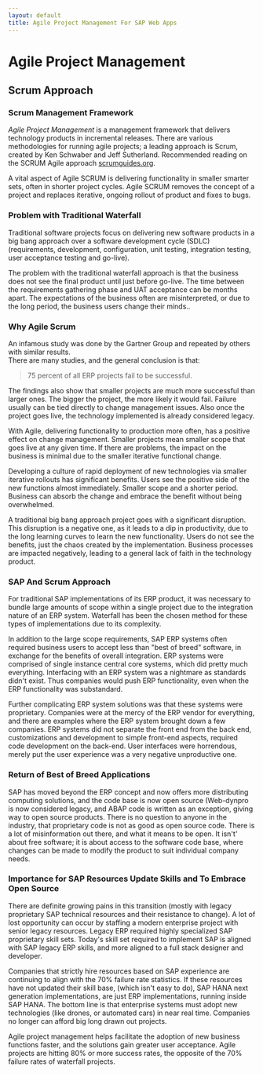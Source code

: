 ```yaml
---
layout: default
title: Agile Project Management For SAP Web Apps
---
```



# Agile Project Management
## Scrum Approach
### Scrum Management Framework 

*Agile Project Management* is a management framework that delivers technology products in incremental releases.  There are various methodologies for running agile projects; a leading approach is Scrum, created by Ken Schwaber and Jeff Sutherland.  Recommended reading on the SCRUM Agile approach [scrumguides.org](http://www.scrumguides.org/).  

A vital aspect of Agile SCRUM is delivering functionality in smaller smarter sets, often in shorter project cycles.  Agile SCRUM removes the concept of a project and replaces iterative, ongoing rollout of product and fixes to bugs.  

### Problem with Traditional Waterfall 

Traditional software projects focus on delivering new software products in a big bang approach over a software development cycle (SDLC) (requirements, development, configuration, unit testing, integration testing, user acceptance testing and go-live). 

The problem with the traditional waterfall approach is that the business does not see the final product until just before go-live.  The time between the requirements gathering phase and UAT acceptance can be months apart.  The expectations of the business often are misinterpreted, or due to the long period, the business users change their minds..

### Why Agile Scrum 
An infamous study was done by the Gartner Group and repeated by others with similar results.  
There are many studies, and the general conclusion is that:
> 75 percent of all ERP projects fail to be successful.

<p>The findings also show that smaller projects are much more successful than larger ones. The bigger the project, the more likely it would fail.  Failure usually can be tied directly to change management issues.  Also once the project goes live, the technology implemented is already considered legacy. </p> 

<p>With Agile, delivering functionality to production more often, has a positive effect on change management.  Smaller projects mean smaller scope that goes live at any given time.  If there are problems, the impact on the business is minimal due to the smaller iterative functional change.</p>

Developing a culture of rapid deployment of new technologies via smaller iterative rollouts has significant benefits.  Users see the positive side of the new functions almost immediately.  Smaller scope and a shorter period.  Business can absorb the change and embrace the benefit without being overwhelmed. 
 
A traditional big bang approach project goes with a significant disruption.  This disruption is a negative one, as it leads to a dip in productivity, due to the long learning curves to learn the new functionality.  Users do not see the benefits, just the chaos created by the implementation.  Business processes are impacted negatively, leading to a general lack of faith in the technology product.

### SAP And Scrum Approach

For traditional SAP implementations of its ERP product, it was necessary to bundle large amounts of scope within a single project due to the integration nature of an ERP system.  Waterfall has been the chosen method for these types of implementations due to its complexity.  

In addition to the large scope requirements, SAP ERP systems often required business users to accept less than "best of breed" software, in exchange for the benefits of overall integration.  ERP systems were comprised of single instance central core systems, which did pretty much everything.  Interfacing with an ERP system was a nightmare as standards didn't exist.  Thus companies would push ERP functionality, even when the ERP functionality was substandard.  

Further complicating ERP system solutions was that these systems were proprietary.  Companies were at the mercy of the ERP vendor for everything, and there are examples where the ERP system brought down a few companies.  ERP systems did not separate the front end from the back end, customizations and development to simple front-end aspects, required code development on the back-end.  User interfaces were horrendous, merely put the user experience was a very negative unproductive one.

### Return of Best of Breed Applications

SAP has moved beyond the ERP concept and now offers more distributing computing solutions, and the code base is now open source (Web-dynpro is now considered legacy, and ABAP code is written as an exception, giving way to open source products.  There is no question to anyone in the industry, that proprietary code is not as good as open source code.  There is a lot of misinformation out there, and what it means to be open.  It isn't' about free software; it is about access to the software code base, where changes can be made to modify the product to suit individual company needs.  

### Importance for SAP Resources Update Skills and To Embrace Open Source

There are definite growing pains in this transition (mostly with legacy proprietary SAP technical resources and their resistance to change).  A lot of lost opportunity can occur by staffing a modern enterprise project with senior legacy resources.  Legacy ERP required highly specialized SAP proprietary skill sets.  Today's skill set required to implement SAP is aligned with SAP legacy ERP skills, and more aligned to a full stack designer and developer.  

Companies that strictly hire resources based on SAP experience are continuing to align with the 70% failure rate statistics.  If these resources have not updated their skill base, (which isn't easy to do), SAP HANA next generation implementations, are just ERP implementations, running inside SAP HANA.  The bottom line is that enterprise systems must adopt new technologies (like drones, or automated cars) in near real time.  Companies no longer can afford big long drawn out projects.

Agile project management helps facilitate the adoption of new business functions faster, and the solutions gain greater user acceptance.  Agile projects are hitting 80% or more success rates, the opposite of the 70% failure rates of waterfall projects.